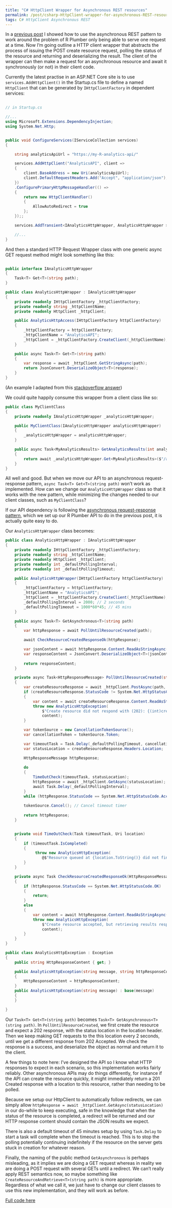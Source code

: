 ```yaml
---
title: "C# HttpClient Wrapper for Asynchronous REST resources"
permalink: /post/csharp-HttpClient-wrapper-for-asynchronous-REST-resources
tags: C# HttpClient Asynchronous REST
---
```


In a [previous post](https://solores-software.net/post/csharp-HttpClient-wrapper-for-asynchronous-REST-resources) I showed how to use the asynchronous REST pattern to work around the problem of R Plumber only being able to serve one request at a time. Now I’m going outline a HTTP client wrapper that abstracts the process of issuing the POST create resource request, polling the status of the resource and returning and deserializing the result. The client of the wrapper can then make a request for an asynchronous resource and await it synchronously (or not) in their client code.

 Currently the latest practise in an ASP.NET Core site is to use `services.AddHttpClient()` in the Startup.cs file to define a named `HttpClient` that can be generated by `IHttpClientFactory` in dependent services:
 
```csharp
 
// in Startup.cs

//...
using Microsoft.Extensions.DependencyInjection;
using System.Net.Http;


public void ConfigureServices(IServiceCollection services)
{

	string analyticsApiUrl = "https://my-R-analytics-api/"

	services.AddHttpClient("AnalyticsAPI", client =>
	{
		client.BaseAddress = new Uri(analyticsApiUrl);
		client.DefaultRequestHeaders.Add("Accept", "application/json");
	})
	.ConfigurePrimaryHttpMessageHandler(() =>
	{
		return new HttpClientHandler()
		{
			AllowAutoRedirect = true
		};
	});;

	services.AddTransient<IAnalyticsHttpWrapper, AnalyticsHttpWrapper >();

	//...
}
```

And then a standard HTTP Request Wrapper class with one generic async GET request method might look something like this:
  
```csharp

public interface IAnalyticsHttpWrapper
{
	Task<T> Get<T>(string path);
}

public class AnalyticsHttpWrapper : IAnalyticsHttpWrapper
{
	private readonly IHttpClientFactory _httpClientFactory;
	private readonly string _httpClientName;
	private readonly HttpClient _httpClient;

	public AnalyticsHttpAccess(IHttpClientFactory httpClientFactory)
	{
		_httpClientFactory = httpClientFactory;
		_httpClientName = "AnalyticsAPI";
		_httpClient = _httpClientFactory.CreateClient(_httpClientName);
	}

	public async Task<T> Get<T>(string path)
	{
		var response = await _httpClient.GetStringAsync(path);
		return JsonConvert.DeserializeObject<T>(response);
	}
}
```

(An example I adapted from this [stackoverflow answer](https://stackoverflow.com/a/54597915/3910619))

We could quite happily consume this wrapper from a client class like so:

```csharp
public class MyClientClass
{
	private readonly IAnalyticsHttpWrapper _analyticsHttpWrapper;

	public MyClientClass(IAnalyticsHttpWrapper analyticsHttpWrapper)
	{
		_analyticsHttpWrapper = analyticsHttpWrapper;
	}

	public async Task<MyAnalyticsResults> GetAnalyticsResults(int analysisId) 
	{
		return await _analyticsHttpWrapper.Get<MyAnalyticsResults>($"/analysis/{analysisId}/result");
	}
}
```

All well and good. But when we move our API to an asynchronous request-response pattern, `async Task<T> Get<T>(string path)` won’t work as implemented. How can we change our `AnalyticsHttpWrapper` class so that it works with the new pattern, while minimizing the changes needed to our client classes, such as `MyClientClass`?

If our API dependency is following the [asynchronous request-response pattern](http://restcookbook.com/Resources/asynchroneous-operations/), which we set up our R Plumber API to do in the previous post, it is actually quite easy to do.

Our `AnalyticsHttpWrapper` class becomes:

```csharp
public class AnalyticsHttpWrapper : IAnalyticsHttpWrapper
{
	private readonly IHttpClientFactory _httpClientFactory;
	private readonly string _httpClientName;
	private readonly HttpClient _httpClient;
	private readonly int _defaultPollingInterval;
	private readonly int _defaultPollingTimeout;

	public AnalyticsHttpWrapper(IHttpClientFactory httpClientFactory)
	{
		_httpClientFactory = httpClientFactory;
		_httpClientName = "AnalyticsAPI";
		_httpClient = _httpClientFactory.CreateClient(_httpClientName);
		_defaultPollingInterval = 2000; // 2 seconds
		_defaultPollingTimeout = 1000*60*45; // 45 mins
	}

	public async Task<T> GetAsynchronous<T>(string path)
	{
		var httpResponse = await PollUntilResourceCreated(path);

		await CheckResourceCreatedResponseOk(httpResponse);

		var jsonContent = await httpResponse.Content.ReadAsStringAsync();
		var responseContent = JsonConvert.DeserializeObject<T>(jsonContent);
		
		return responseContent;
	}

	private async Task<HttpResponseMessage> PollUntilResourceCreated(string path)
	{
		var createResourceResponse = await _httpClient.PostAsync(path, null);
		if (createResourceResponse.StatusCode != System.Net.HttpStatusCode.Accepted)
		{
			var content = await createResourceResponse.Content.ReadAsStringAsync();
			throw new AnalyticsHttpException(
				$"Create resource did not respond with (202): {(int)createResourceResponse.StatusCode}", 
				content);
		}

		var tokenSource = new CancellationTokenSource();
		var cancellationToken = tokenSource.Token;

		var timeoutTask = Task.Delay(_defaultPollingTimeout, cancellationToken);
		var statusLocation = createResourceResponse.Headers.Location;

		HttpResponseMessage httpResponse;
		
		do
		{
			TimeOutCheck(timeoutTask, statusLocation);
			httpResponse = await _httpClient.GetAsync(statusLocation); // should auto redirect to resource location when resource creation completed
			await Task.Delay(_defaultPollingInterval);
		}
		while (httpResponse.StatusCode == System.Net.HttpStatusCode.Accepted);
		
		tokenSource.Cancel(); // Cancel timeout timer
		
		return httpResponse;
	}


	private void TimeOutCheck(Task timeoutTask, Uri location)
	{
		if (timeoutTask.IsCompleted)
		{
			 throw new AnalyticsHttpException(
				@$"Resource queued at {location.ToString()} did not finish after {TimeSpan.FromMilliseconds(_defaultPollingTimeout).TotalMinutes}; aborting");
		}
	}

	private async Task CheckResourceCreatedResponseOk(HttpResponseMessage httpResponse)
	{
		if (httpResponse.StatusCode == System.Net.HttpStatusCode.OK)
		{
			return;
		}
		else
		{
			var content = await httpResponse.Content.ReadAsStringAsync();
			throw new AnalyticsHttpException(
				$"Create resource accepted, but retrieving results responded: {(int)httpResponse.StatusCode}", 
				content);
		}
	}
}

public class AnalyticsHttpException : Exception
{
	public string HttpResponseContent { get; }

	public AnalyticsHttpException(string message, string httpResponseContent) : base(message)
	{
		HttpResponseContent = httpResponseContent;
	}
	public AnalyticsHttpException(string message) : base(message)
	{
	}

}
```

Our `Task<T> Get<T>(string path)` becomes `Task<T> GetAsynchronous<T>(string path)`. In `PollUntilResourceCreated`, we first create the resource and expect a 202 response, with the status location in the location header. Then we keep making GET requests to the this location every 2 seconds, until we get a different response from 202 Accepted. We check the response is a success, and deserialize the object as normal and return it to the client.

A few things to note here: I’ve designed the API so I know what HTTP responses to expect in each scenario, so this implementation works fairly reliably. Other asynchronous APIs may do things differently, for instance if the API can create the resource quickly, it might immediately return a 201 Created response with a location to this resource, rather than needing to be polled.

Because we setup our HttpClient to automatically follow redirects, we can simply allow `httpResponse = await _httpClient.GetAsync(statusLocation)` in our do-while to keep executing, safe in the knowledge that when the status of the resource is completed, a redirect will be returned and our HTTP response content should contain the JSON results we expect.

There is also a default timeout of 45 minutes setup by using `Task.Delay` to start a task will complete when the timeout is reached. This is to stop the polling potentially continuing indefinitely if the resource on the server gets stuck in creation for whatever reason.

Finally, the naming of the public method `GetAsynchronous` is perhaps misleading, as it implies we are doing a GET request whereas in reality we are doing a POST request with several GETs until a redirect. We can’t really apply REST semantics now, so maybe something like `CreateResourceAndRetrieve<T>(string path)` is more appropriate. Regardless of what we call it, we just have to change our client classes to use this new implementation, and they will work as before.

[Full code here](https://gist.github.com/zola-25/5d0a75b6092cdf78488ff5d1a2c41892)
